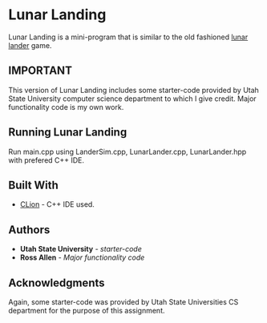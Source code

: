 # Lunar Landing

Lunar Landing is a mini-program that is similar to the old fashioned [lunar lander](https://en.wikipedia.org/wiki/Lunar_Lander_(video_game_genre)) game. 

## IMPORTANT

This version of Lunar Landing includes some starter-code provided by Utah State University computer science department to which I give credit. Major functionality code is my own work. 

## Running Lunar Landing

Run main.cpp using LanderSim.cpp, LunarLander.cpp, LunarLander.hpp with prefered C++ IDE.

## Built With

* [CLion](https://www.jetbrains.com/clion/) - C++ IDE used.


## Authors

* **Utah State University** - *starter-code*
* **Ross Allen** - *Major functionality code*

## Acknowledgments

Again, some starter-code was provided by Utah State Universities CS department for the purpose of this assignment. 